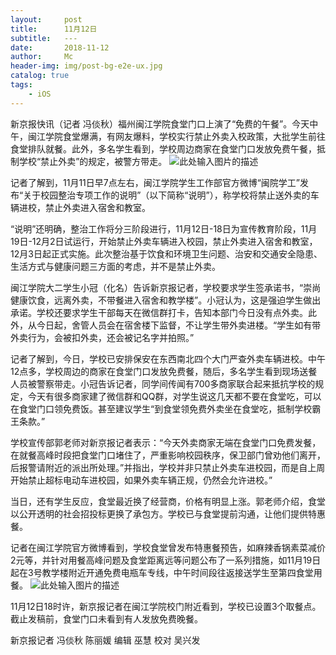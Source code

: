 ```yaml
---
layout:     post
title:      11月12日
subtitle:   ---
date:       2018-11-12
author:     Mc
header-img: img/post-bg-e2e-ux.jpg
catalog: true
tags:
    - iOS
---
```


新京报快讯（记者 冯倓秋）福州闽江学院食堂门口上演了“免费的午餐”。今天中午，闽江学院食堂爆满，有网友爆料，学校实行禁止外卖入校政策，大批学生前往食堂排队就餐。此外，多名学生看到，学校周边商家在食堂门口发放免费午餐，抵制学校“禁止外卖”的规定，被警方带走。
![此处输入图片的描述][1]


  记者了解到，11月11日早7点左右，闽江学院学生工作部官方微博“闽院学工”发布“关于校园整治专项工作的说明”（以下简称“说明”），称学校将禁止送外卖的车辆进校，禁止外卖进入宿舍和教室。


“说明”还明确，整治工作将分三阶段进行，11月12日-18日为宣传教育阶段，11月19日-12月2日试运行，开始禁止外卖车辆进入校园，禁止外卖进入宿舍和教室，12月3日起正式实施。此次整治基于饮食和环境卫生问题、治安和交通安全隐患、生活方式与健康问题三方面的考虑，并不是禁止外卖。


闽江学院大二学生小冠（化名）告诉新京报记者，学校要求学生签承诺书，“崇尚健康饮食，远离外卖，不带餐进入宿舍和教学楼”。小冠认为，这是强迫学生做出承诺。学校还要求学生干部每天在微信群打卡，告知本部门今日没有点外卖。此外，从今日起，舍管人员会在宿舍楼下监督，不让学生带外卖进楼。“学生如有带外卖行为，会被扣外卖，还会被记名字并拍照。”


记者了解到，今日，学校已安排保安在东西南北四个大门严查外卖车辆进校。中午12点多，学校周边的商家在食堂门口发放免费餐，随后，多名学生看到现场送餐人员被警察带走。小冠告诉记者，同学间传闻有700多商家联合起来抵抗学校的规定，今天有很多商家建了微信群和QQ群，对学生说这几天都不要在食堂吃，可以在食堂门口领免费饭。甚至建议学生“到食堂领免费外卖坐在食堂吃，抵制学校霸王条款。”


学校宣传部郭老师对新京报记者表示：“今天外卖商家无端在食堂门口免费发餐，在就餐高峰时段把食堂门口堵住了，严重影响校园秩序，保卫部门曾劝他们离开，后报警请附近的派出所处理。”并指出，学校并非只禁止外卖车进校园，而是自上周开始禁止超标电动车进校园，如果外卖车辆正规，仍然会允许进校。”


当日，还有学生反应，食堂最近换了经营商，价格有明显上涨。郭老师介绍，食堂以公开透明的社会招投标更换了承包方。学校已与食堂提前沟通，让他们提供特惠餐。


记者在闽江学院官方微博看到，学校食堂曾发布特惠餐预告，如麻辣香锅素菜减价2元等，并针对用餐高峰问题及食堂距离远等问题公布了一系列措施，如11月19日起在3号教学楼附近开通免费电瓶车专线，中午时间段往返接送学生至第四食堂用餐。
![此处输入图片的描述][2]


  [1]: https://media.bjnews.com.cn/image/2018/11/12/4726119924798399208.jpg
  [2]: https://media.bjnews.com.cn/image/2018/11/12/4726120253216596085.jpg
  11月12日18时许，新京报记者在闽江学院校门附近看到，学校已设置3个取餐点。截止发稿前，食堂门口未看到有人发放免费晚餐。


新京报记者 冯倓秋 陈丽媛 编辑 巫慧 校对 吴兴发
